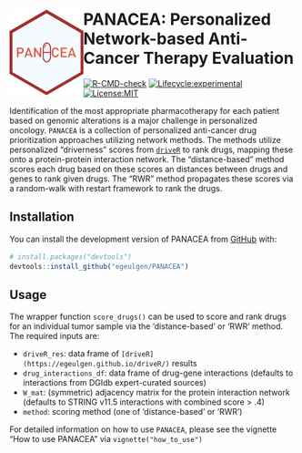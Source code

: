
<!-- README.md is generated from README.Rmd. Please edit that file -->

# <img src="https://github.com/egeulgen/PANACEA/blob/master/inst/extdata/PANACEA_logo.png?raw=true" align="left" height=150/> PANACEA: Personalized Network-based Anti-Cancer Therapy Evaluation

<!-- badges: start -->

[![R-CMD-check](https://github.com/egeulgen/PANACEA/workflows/R-CMD-check/badge.svg)](https://github.com/egeulgen/PANACEA/actions)
[![Lifecycle:experimental](https://lifecycle.r-lib.org/articles/figures/lifecycle-experimental.svg)](https://lifecycle.r-lib.org/articles/stages.html)
[![License:MIT](https://img.shields.io/badge/License-MIT-yellow.svg)](https://opensource.org/licenses/MIT)
<!-- badges: end -->

Identification of the most appropriate pharmacotherapy for each patient
based on genomic alterations is a major challenge in personalized
oncology. `PANACEA` is a collection of personalized anti-cancer drug
prioritization approaches utilizing network methods. The methods utilize
personalized “driverness” scores from
[`driveR`](https://egeulgen.github.io/driveR/) to rank drugs, mapping
these onto a protein-protein interaction network. The “distance-based”
method scores each drug based on these scores an distances between drugs
and genes to rank given drugs. The “RWR” method propagates these scores
via a random-walk with restart framework to rank the drugs.

## Installation

You can install the development version of PANACEA from
[GitHub](https://github.com/) with:

``` r
# install.packages("devtools")
devtools::install_github("egeulgen/PANACEA")
```

## Usage

The wrapper function `score_drugs()` can be used to score and rank drugs
for an individual tumor sample via the ‘distance-based’ or ‘RWR’ method.
The required inputs are:

-   `driveR_res`: data frame of
    `[driveR](https://egeulgen.github.io/driveR/)` results
-   `drug_interactions_df`: data frame of drug-gene interactions
    (defaults to interactions from DGIdb expert-curated sources)
-   `W_mat`: (symmetric) adjacency matrix for the protein interaction
    network (defaults to STRING v11.5 interactions with combined score >
    .4)
-   `method`: scoring method (one of ‘distance-based’ or ‘RWR’)

For detailed information on how to use `PANACEA`, please see the
vignette “How to use PANACEA” via `vignette("how_to_use")`
